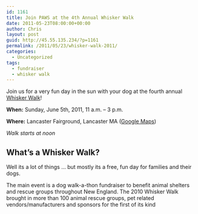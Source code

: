 ```yaml
---
id: 1161
title: Join PAWS at the 4th Annual Whisker Walk
date: 2011-05-23T08:00:00+00:00
author: Chris
layout: post
guid: http://45.55.135.234/?p=1161
permalink: /2011/05/23/whisker-walk-2011/
categories:
  - Uncategorized
tags:
  - fundraiser
  - whisker walk
---
```

Join us for a very fun day in the sun with your dog at the fourth annual [Whisker Walk](http://www.whiskerwalk.org/index.html)!

**When:** Sunday, June 5th, 2011, 11 a.m. &#8211; 3 p.m.
  
**Where:** Lancaster Fairground, Lancaster MA ([Google Maps](http://maps.google.com/maps?f=q&source=s_q&hl=en&geocode=&q=318+Seven+Bridge+Road+Lancaster,+MA+01523&aq=&sll=37.0625,-95.677068&sspn=34.945679,79.013672&ie=UTF8&hq=&hnear=318+7+Bridge+Rd,+Lancaster,+Massachusetts+01523&z=16))
  
_Walk starts at noon_

## What&#8217;s a Whisker Walk?

Well its a lot of things &#8230; but mostly its a free, fun day for families and their dogs.

The main event is a dog walk-a-thon fundraiser to benefit animal shelters and rescue groups throughout New England. The 2010 Whisker Walk brought in more than 100 animal rescue groups, pet related vendors/manufacturers and sponsors for the first of its kind